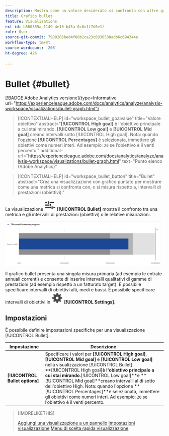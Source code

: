 ```yaml
---
description: Mostra come un valore desiderato si confronta con altre gamme di prestazioni (obiettivi).
title: Grafico bullet
feature: Visualizations
exl-id: b560389a-1149-4e16-b45a-0c6a1f7d0e1f
role: User
source-git-commit: 7980286bed4f08b2ca23c0930538adb6c694344e
workflow-type: tm+mt
source-wordcount: '208'
ht-degree: 42%

---
```


# Bullet {#bullet}

<!-- markdownlint-disable MD034 -->

[!BADGE Adobe Analytics versione]{type=Informative url="https://experienceleague.adobe.com/docs/analytics/analyze/analysis-workspace/visualizations/bullet-graph.html"}

<!-- markdownlint-enable MD034 -->

<!-- markdownlint-disable MD034 -->

>[!CONTEXTUALHELP]
>id="workspace_bullet_goalvalue"
>title="Valore obiettivo"
>abstract="**[!UICONTROL High goal]** è l&#39;obiettivo principale a cui stai mirando. **[!UICONTROL Low goal]** e **[!UICONTROL Mid goal]** creano intervalli sotto [!UICONTROL High goal]. Nota: quando l&#39;opzione **[!UICONTROL Percentages]** è selezionata, immettere gli obiettivi come numeri interi. Ad esempio: `20` se l’obiettivo è il venti percento."
>additional-url="https://experienceleague.adobe.com/docs/analytics/analyze/analysis-workspace/visualizations/bullet-graph.html" text="Punto elenco (Adobe Analytics)"

<!-- markdownlint-enable MD034 -->

<!-- markdownlint-disable MD034 -->

>[!CONTEXTUALHELP]
>id="workspace_bullet_button"
>title="Bullet"
>abstract="Crea una visualizzazione con grafico puntato per mostrare come una metrica si confronta con, o si misura rispetto a, intervalli di prestazioni (obiettivi)."

<!-- markdownlint-enable MD034 -->


La visualizzazione ![GraphBullet](/help/assets/icons/GraphBullet.svg) **[!UICONTROL Bullet]** mostra il confronto tra una metrica e gli intervalli di prestazioni (obiettivi) o le relative misurazioni.

![](assets/bullet.png)

Il grafico bullet presenta una singola misura primaria (ad esempio le entrate annuali correnti) e consente di inserire intervalli qualitativi di gamme di prestazioni (ad esempio rispetto a un fatturato target). È possibile specificare intervalli di obiettivi alti, medi e bassi. È possibile specificare intervalli di obiettivi in ![Impostazione](/help/assets/icons/Setting.svg) **[!UICONTROL Settings]**.

## Impostazioni

È possibile definire impostazioni specifiche per una visualizzazione [!UICONTROL Bullet].

| Impostazione | Descrizione |
|---|---|
| **[!UICONTROL Bullet options]** | Specificare i valori per **[!UICONTROL High goal]**, **[!UICONTROL Mid goal]** e **[!UICONTROL Low goal]** nella visualizzazione [!UICONTROL Bullet]. <br/>**[!UICONTROL High goal]**è l&#39;obiettivo principale a cui stai mirando.**[!UICONTROL Low goal]**e **[!UICONTROL Mid goal]**creano intervalli al di sotto dell&#39;obiettivo High. Nota: quando l&#39;opzione **[!UICONTROL Percentages]**è selezionata, immettere gli obiettivi come numeri interi. Ad esempio: `20` se l’obiettivo è il venti percento. |

>[!MORELIKETHIS]
>
>[Aggiungi una visualizzazione a un pannello](/help/analysis-workspace/visualizations/freeform-analysis-visualizations.md#add-visualizations-to-a-panel)
>[Impostazioni visualizzazione](/help/analysis-workspace/visualizations/freeform-analysis-visualizations.md#settings)
>[Menu di scelta rapida visualizzazione](/help/analysis-workspace/visualizations/freeform-analysis-visualizations.md#context-menu)
>

